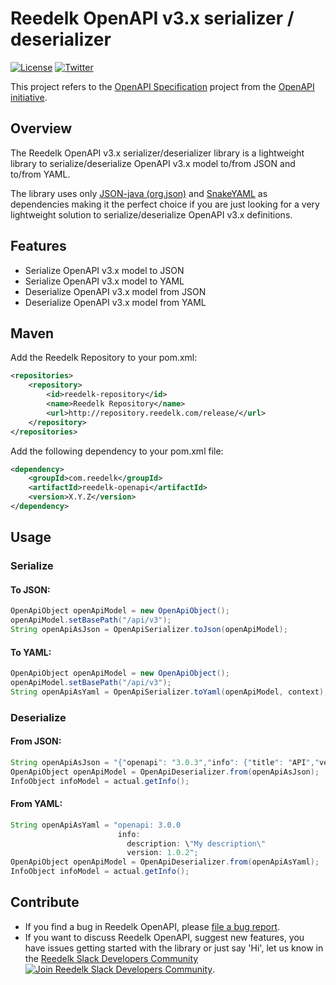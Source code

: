 # Reedelk OpenAPI v3.x serializer / deserializer

[![License](https://img.shields.io/badge/License-Apache%202.0-blue.svg)](https://github.com/reedelk/reedelk-runtime/blob/master/LICENSE)
[![Twitter](https://img.shields.io/twitter/follow/reedelk.svg?style=social&label=Follow)](https://twitter.com/intent/follow?screen_name=reedelk)

This project refers to the [OpenAPI Specification](https://github.com/OAI/OpenAPI-Specification) project from the [OpenAPI initiative](https://www.openapis.org/).

## Overview
The Reedelk OpenAPI v3.x serializer/deserializer library is a lightweight library to serialize/deserialize OpenAPI 
v3.x model to/from JSON and to/from YAML. 

The library uses only [JSON-java (org.json)](https://github.com/stleary/JSON-java) and 
[SnakeYAML](https://github.com/asomov/snakeyaml) as dependencies making it the perfect choice if you are just 
looking for a very lightweight solution to serialize/deserialize OpenAPI v3.x definitions.

 
## Features

- Serialize OpenAPI v3.x model to JSON
- Serialize OpenAPI v3.x model to YAML
- Deserialize OpenAPI v3.x model from JSON
- Deserialize OpenAPI v3.x model from YAML

## Maven
Add the Reedelk Repository to your pom.xml:

```xml
<repositories>
    <repository>
        <id>reedelk-repository</id>
        <name>Reedelk Repository</name>
        <url>http://repository.reedelk.com/release/</url>
    </repository>
</repositories>
```

Add the following dependency to your pom.xml file:
```xml
<dependency>
    <groupId>com.reedelk</groupId>
    <artifactId>reedelk-openapi</artifactId>
    <version>X.Y.Z</version>
</dependency>
```

## Usage
### Serialize
#### To JSON:
```java
OpenApiObject openApiModel = new OpenApiObject();
openApiModel.setBasePath("/api/v3");
String openApiAsJson = OpenApiSerializer.toJson(openApiModel);
```

#### To YAML:
```java
OpenApiObject openApiModel = new OpenApiObject();
openApiModel.setBasePath("/api/v3");
String openApiAsYaml = OpenApiSerializer.toYaml(openApiModel, context);
```

### Deserialize
#### From JSON:
```java
String openApiAsJson = "{"openapi": "3.0.3","info": {"title": "API","version": "v1" }}";
OpenApiObject openApiModel = OpenApiDeserializer.from(openApiAsJson);
InfoObject infoModel = actual.getInfo();
```
#### From YAML:
```java
String openApiAsYaml = "openapi: 3.0.0
                        info:
                          description: \"My description\"
                          version: 1.0.2";
OpenApiObject openApiModel = OpenApiDeserializer.from(openApiAsYaml);
InfoObject infoModel = actual.getInfo();
```

## Contribute
- If you find a bug in Reedelk OpenAPI, please [file a bug report](https://github.com/reedelk/reedelk-openapi/issues).
- If you want to discuss Reedelk OpenAPI, suggest new features, you have issues getting started with the library or just say 'Hi', let us know in the [Reedelk Slack Developers Community](https://join.slack.com/t/reedelk/shared_invite/zt-fz3wx56f-XDylXpqXERooKeOtrhdZug) [![Join Reedelk Slack Developers Community](https://img.shields.io/badge/Slack-Join%20the%20chat%20room-blue)](https://join.slack.com/t/reedelk/shared_invite/zt-fz3wx56f-XDylXpqXERooKeOtrhdZug).

